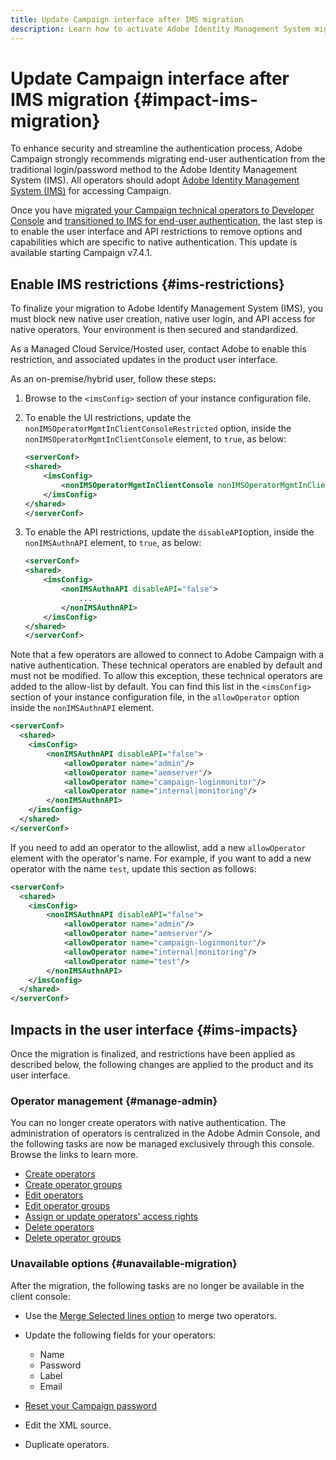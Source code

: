 ```yaml
---
title: Update Campaign interface after IMS migration
description: Learn how to activate Adobe Identity Management System migration interface impacts
---
```

# Update Campaign interface after IMS migration {#impact-ims-migration}

To enhance security and streamline the authentication process, Adobe Campaign strongly recommends migrating end-user authentication from the traditional login/password method to the Adobe Identity Management System (IMS). All operators should adopt [Adobe Identity Management System (IMS)](https://helpx.adobe.com/enterprise/using/identity.html) for accessing Campaign.

Once you have [migrated your Campaign technical operators to Developer Console](ims-migration.md) and [transitioned to IMS for end-user authentication](migrate-users-to-ims.md), the last step is to enable the user interface and API restrictions to remove options and capabilities which are specific to native authentication. This update is available starting Campaign v7.4.1.

## Enable IMS restrictions {#ims-restrictions}

To finalize your migration to Adobe Identify Management System (IMS), you must block new native user creation, native user login, and API access for native operators. Your environment is then secured and standardized.

As a Managed Cloud Service/Hosted user, contact Adobe to enable this restriction, and associated updates in the product user interface.

As an on-premise/hybrid user, follow these steps:

1. Browse to the `<imsConfig>` section of your instance configuration file.
1. To enable the UI restrictions, update the `nonIMSOperatorMgmtInClientConsoleRestricted` option, inside the `nonIMSOperatorMgmtInClientConsole` element, to `true`, as below:


    ```xml
    <serverConf>
    <shared>
        <imsConfig>
            <nonIMSOperatorMgmtInClientConsole nonIMSOperatorMgmtInClientConsoleRestricted="true"/>
        </imsConfig>
    </shared>
    </serverConf>
    ```

1. To enable the API restrictions, update the `disableAPI`option, inside the `nonIMSAuthnAPI` element, to `true`, as below:

    ```xml
    <serverConf>
    <shared>
        <imsConfig>
            <nonIMSAuthnAPI disableAPI="false">
                ...
            </nonIMSAuthnAPI>
        </imsConfig>
    </shared>
    </serverConf>
    ```

Note that a few operators are allowed to connect to Adobe Campaign with a native authentication. These technical operators are enabled by default and must not be modified. To allow this exception, these technical operators are added to the allow-list by default. You can find this list in the `<imsConfig>` section of your instance configuration file, in the `allowOperator` option inside the `nonIMSAuthnAPI` element.

```xml
<serverConf>
  <shared>
    <imsConfig>
        <nonIMSAuthnAPI disableAPI="false">
            <allowOperator name="admin"/>
            <allowOperator name="aemserver"/>
            <allowOperator name="campaign-loginmonitor"/>
            <allowOperator name="internal|monitoring"/>
        </nonIMSAuthnAPI>
    </imsConfig>
  </shared>
</serverConf>
```

If you need to add an operator to the allowlist, add a new `allowOperator` element with the operator's name. For example, if you want to add a new operator with the name `test`, update this section as follows:

```xml
<serverConf>
  <shared>
    <imsConfig>
        <nonIMSAuthnAPI disableAPI="false">
            <allowOperator name="admin"/>
            <allowOperator name="aemserver"/>
            <allowOperator name="campaign-loginmonitor"/>
            <allowOperator name="internal|monitoring"/>
            <allowOperator name="test"/>
        </nonIMSAuthnAPI>
    </imsConfig>
  </shared>
</serverConf>
```

## Impacts in the user interface {#ims-impacts}

Once the migration is finalized, and restrictions have been applied as described below, the following changes are applied to the product and its user interface.

### Operator management {#manage-admin}

You can no longer create operators with native authentication. The administration of operators is centralized in the Adobe Admin Console, and the following tasks are now be managed exclusively through this console. Browse the links to learn more.

* [Create operators](https://helpx.adobe.com/enterprise/using/manage-users-individually.html#_blank)
* [Create operator groups](https://helpx.adobe.com/enterprise/using/user-groups.html#Createusergroups)
* [Edit operators](https://helpx.adobe.com/ie/enterprise/using/manage-users-individually.html)
* [Edit operator groups](https://helpx.adobe.com/enterprise/using/user-groups.html#Editusergroups)
* [Assign or update operators' access rights](https://helpx.adobe.com/enterprise/using/manage-permissions-and-roles.html)
* [Delete operators](https://helpx.adobe.com/enterprise/using/manage-users-individually.html#_blank)
* [Delete operator groups](https://helpx.adobe.com/enterprise/using/user-groups.html#Removeusergroups)

### Unavailable options {#unavailable-migration}

After the migration, the following tasks are no longer be available in the client console:

* Use the [Merge Selected lines option](../../platform/using/updating-data.md#merge-data) to merge two operators.

* Update the following fields for your operators:
    * Name
    * Password
    * Label
    * Email

* [Reset your Campaign password](../../production/using/lost-password.md)

* Edit the XML source.

* Duplicate operators.


